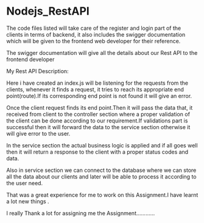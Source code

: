 # Nodejs_RestAPI
The code files listed will take care of the register and login part of the clients in terms of backend, it also includes the swigger documentation which will be given to the frontend web developer for their reference.

The swigger documentation will give all the details about our Rest API to the frontend developer

My Rest API Description:

Here i have created an index.js will be listening for the requests from the clients, 
whenever it finds a request, it tries to reach its appropriate end point(route).If its corresponding end point is not found it will give an error.

Once the client request finds its end point.Then it will pass the data that, it received from client to the controller section where a proper validation of the client can be done according to our requirement.If validations part is successful then it will forward the data to the service section otherwise it will give error to the user.

In the service section the actual business logic is applied and if all goes well then it will return a response to the client with a proper status codes and data.

Also in service section we can connect to the database where we can store all the data about our clients and later will be able to process it according to the user need.


That was a great experience for me to work on this Assignment.I have learnt a lot new things .

I really Thank a lot for assigning me the Assignment............

